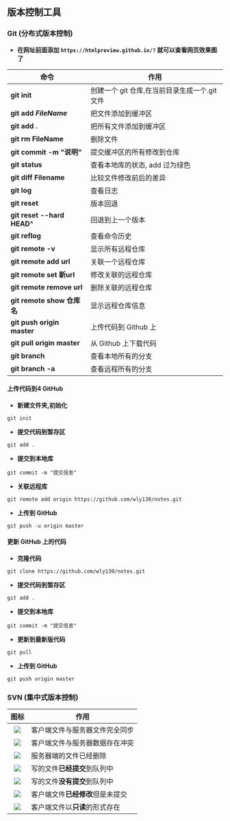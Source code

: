## 版本控制工具

### Git (分布式版本控制)

- **在网址前面添加  `https://htmlpreview.github.io/?`  就可以查看网页效果图了**

| 命令                       | 作用                                          |
| -------------------------- | --------------------------------------------- |
| **git init**               | 创建一个 git 仓库,在当前目录生成一个.git 文件 |
| **git add *FileName***     | 把文件添加到缓冲区                            |
| **git add .**              | 把所有文件添加到缓冲区                        |
| **git rm FileName**        | 删除文件                                      |
| **git commit -m "说明"**   | 提交缓冲区的所有修改到仓库                    |
| **git status**             | 查看本地库的状态, add 过为绿色                |
| **git diff Filename**      | 比较文件修改前后的差异                        |
| **git log**                | 查看日志                                      |
| **git reset**              | 版本回退                                      |
| **git reset --hard HEAD^** | 回退到上一个版本                              |
| **git reflog**             | 查看命令历史                                  |
| **git remote -v**          | 显示所有远程仓库                              |
| **git remote add url**     | 关联一个远程仓库                              |
| **git remote set 新url**   | 修改关联的远程仓库                            |
| **git remote remove url**  | 删除关联的远程仓库                            |
| **git remote show 仓库名** | 显示远程仓库信息                              |
| **git push origin master** | 上传代码到 Github 上                          |
| **git pull origin master** | 从 Github 上下载代码                          |
| **git branch**             | 查看本地所有的分支                            |
| **git branch -a**          | 查看远程所有的分支                            |

#### 上传代码到4 GitHub

- **新建文件夹,初始化**

```shell
git init
```

- **提交代码到暂存区**

```shell
git add .
```

- **提交到本地库**

```shell
git commit -m "提交信息"
```

- **关联远程库**

```shell
git remote add origin https://github.com/wly130/notes.git
```

- **上传到 GitHub**

```shell
git push -u origin master
```

#### 更新 GitHub 上的代码

- **克隆代码**

```shell
git clone https://github.com/wly130/notes.git
```

- **提交代码到暂存区**

```shell
git add .
```

- **提交到本地库**

```shell
git commit -m "提交信息"
```

- **更新到最新版代码**

```shell
git pull
```

- **上传到 GitHub**

```shell
git push origin master
```

### SVN (集中式版本控制)

|                             图标                             | 作用                             |
| :----------------------------------------------------------: | -------------------------------- |
| ![](https://img-blog.csdn.net/20180328103246502?watermark/2/text/aHR0cHM6Ly9ibG9nLmNzZG4ubmV0L3dlaXhpbl8zNzYzNTQwMA==/font/5a6L5L2T/fontsize/400/fill/I0JBQkFCMA==/dissolve/70) | 客户端文件与服务器文件完全同步   |
| ![](https://img-blog.csdn.net/20180328103403163?watermark/2/text/aHR0cHM6Ly9ibG9nLmNzZG4ubmV0L3dlaXhpbl8zNzYzNTQwMA==/font/5a6L5L2T/fontsize/400/fill/I0JBQkFCMA==/dissolve/70) | 客户端文件与服务器数据存在冲突   |
| ![](https://img-blog.csdn.net/20180328103716160?watermark/2/text/aHR0cHM6Ly9ibG9nLmNzZG4ubmV0L3dlaXhpbl8zNzYzNTQwMA==/font/5a6L5L2T/fontsize/400/fill/I0JBQkFCMA==/dissolve/70) | 服务器端的文件已经删除           |
| ![](https://img-blog.csdn.net/20180328104731765?watermark/2/text/aHR0cHM6Ly9ibG9nLmNzZG4ubmV0L3dlaXhpbl8zNzYzNTQwMA==/font/5a6L5L2T/fontsize/400/fill/I0JBQkFCMA==/dissolve/70) | 写的文件**已经提交**到队列中     |
| ![](https://img-blog.csdn.net/20180328104759181?watermark/2/text/aHR0cHM6Ly9ibG9nLmNzZG4ubmV0L3dlaXhpbl8zNzYzNTQwMA==/font/5a6L5L2T/fontsize/400/fill/I0JBQkFCMA==/dissolve/70) | 写的文件**没有提交**到队列中     |
| ![](https://img-blog.csdn.net/20180328104819950?watermark/2/text/aHR0cHM6Ly9ibG9nLmNzZG4ubmV0L3dlaXhpbl8zNzYzNTQwMA==/font/5a6L5L2T/fontsize/400/fill/I0JBQkFCMA==/dissolve/70) | 客户端文件**已经修改**但是未提交 |
| ![](https://img-blog.csdn.net/20180328104838760?watermark/2/text/aHR0cHM6Ly9ibG9nLmNzZG4ubmV0L3dlaXhpbl8zNzYzNTQwMA==/font/5a6L5L2T/fontsize/400/fill/I0JBQkFCMA==/dissolve/70) | 客户端文件以**只读**的形式存在   |